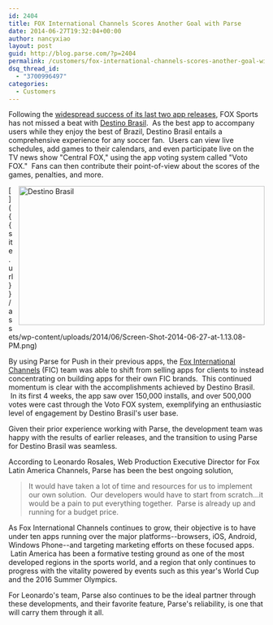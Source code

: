 ```yaml
---
id: 2404
title: FOX International Channels Scores Another Goal with Parse
date: 2014-06-27T19:32:04+00:00
author: nancyxiao
layout: post
guid: http://blog.parse.com/?p=2404
permalink: /customers/fox-international-channels-scores-another-goal-with-parse/
dsq_thread_id:
  - "3700996497"
categories:
  - Customers
---
```

Following the <a title="FOX International Channels Uses Parse Push to Keep Audiences Engaged" href="http://blog.parse.com/2014/03/28/fox-international-channels-uses-parse-push-to-keep-audiences-engaged/" target="_blank">widespread success of its last two app releases</a>, FOX Sports has not missed a beat with <a title="Destino Brasil" href="http://www.foxsportsla.com/futbol/selecciones/destino-brasil/app?country=us" target="_blank">Destino Brasil</a>.  As the best app to accompany users while they enjoy the best of Brazil, Destino Brasil entails a comprehensive experience for any soccer fan.  Users can view live schedules, add games to their calendars, and even participate live on the TV news show "Central FOX," using the app voting system called "Voto FOX."  Fans can then contribute their point-of-view about the scores of the games, penalties, and more.
  
[<img class="alignright size-large wp-image-2405" style="border: 0pt none; float: right; padding-left: 10px; padding-bottom: 10px;" src="{{ site.url }}/assets/wp-content/uploads/2014/06/Screen-Shot-2014-06-27-at-1.13.08-PM-1024x656.png" alt="Destino Brasil" width="484" height="274" />]({{ site.url }}/assets/wp-content/uploads/2014/06/Screen-Shot-2014-06-27-at-1.13.08-PM.png)
  
By using Parse for Push in their previous apps, the <a title="Fox International Channels" href="http://foxinternationalchannels.com/" target="_blank">Fox International Channels</a> (FIC) team was able to shift from selling apps for clients to instead concentrating on building apps for their own FIC brands.  This continued momentum is clear with the accomplishments achieved by Destino Brasil.  In its first 4 weeks, the app saw over 150,000 installs, and over 500,000 votes were cast through the Voto FOX system, exemplifying an enthusiastic level of engagement by Destino Brasil's user base.

Given their prior experience working with Parse, the development team was happy with the results of earlier releases, and the transition to using Parse for Destino Brasil was seamless.

According to Leonardo Rosales, Web Production Executive Director for Fox Latin America Channels, Parse has been the best ongoing solution,

> It would have taken a lot of time and resources for us to implement our own solution.  Our developers would have to start from scratch...it would be a pain to put everything together.  Parse is already up and running for a budget price.

As Fox International Channels continues to grow, their objective is to have under ten apps running over the major platforms--browsers, iOS, Android, Windows Phone--and targeting marketing efforts on these focused apps.  Latin America has been a formative testing ground as one of the most developed regions in the sports world, and a region that only continues to progress with the vitality powered by events such as this year's World Cup and the 2016 Summer Olympics.

For Leonardo's team, Parse also continues to be the ideal partner through these developments, and their favorite feature, Parse's reliability, is one that will carry them through it all.